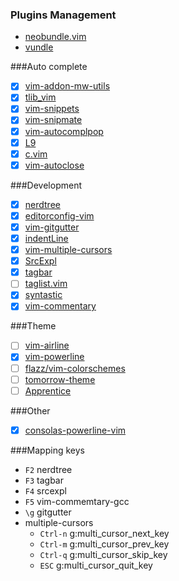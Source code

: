 ### Plugins Management
- [neobundle.vim](https://github.com/Shougo/neobundle.vim) 
- [vundle](https://github.com/gmarik/Vundle.vim)

###Auto complete
- [X] [vim-addon-mw-utils](https://github.com/MarcWeber/vim-addon-mw-utils) 
- [X] [tlib_vim](https://github.com/tomtom/tlib_vim) 
- [X] [vim-snippets](https://github.com/honza/vim-snippets) 
- [X] [vim-snipmate](https://github.com/garbas/vim-snipmate) 
- [X] [vim-autocomplpop](https://github.com/othree/vim-autocomplpop)
- [X] [L9](https://github.com/vim-scripts/L9)
- [X] [c.vim](https://github.com/vim-scripts/c.vim) 
- [X] [vim-autoclose](https://github.com/Townk/vim-autoclose)

###Development
- [X] [nerdtree](https://github.com/scrooloose/nerdtree) 
- [X] [editorconfig-vim](https://github.com/editorconfig/editorconfig-vim) 
- [X] [vim-gitgutter](https://github.com/airblade/vim-gitgutter) 
- [X] [indentLine](https://github.com/Yggdroot/indentLine) 
- [X] [vim-multiple-cursors](https://github.com/terryma/vim-multiple-cursors) 
- [X] [SrcExpl](https://github.com/wesleyche/SrcExpl) 
- [X] [tagbar](https://github.com/majutsushi/tagbar) 
- [ ] [taglist.vim](https://github.com/vim-scripts/taglist.vim) 
- [X] [syntastic](https://github.com/scrooloose/syntastic) 
- [X] [vim-commentary](https://github.com/tpope/vim-commentary) 

###Theme
- [ ] [vim-airline](https://github.com/bling/vim-airline) 
- [X] [vim-powerline](https://github.com/Lokaltog/vim-powerline) 
- [ ] [flazz/vim-colorschemes](https://github.com/flazz/vim-colorschemes) 
- [ ] [tomorrow-theme](https://github.com/chriskempson/tomorrow-theme) 
- [ ] [Apprentice](https://github.com/romainl/Apprentice) 

###Other
- [X] [consolas-powerline-vim](https://github.com/eugeii/consolas-powerline-vim)

###Mapping keys
- ```F2``` nerdtree
- ```F3``` tagbar 
- ```F4``` srcexpl
- ```F5``` vim-commemtary-gcc
- ```\g``` gitgutter
- multiple-cursors
	- ```Ctrl-n``` g:multi_cursor_next_key
	- ```Ctrl-m``` g:multi_cursor_prev_key
	- ```Ctrl-q``` g:multi_cursor_skip_key
 	- ```ESC``` g:multi_cursor_quit_key